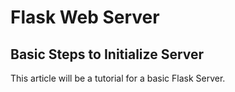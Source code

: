 # Flask Web Server

## Basic Steps to Initialize Server

This article will be a tutorial for a basic Flask Server.
